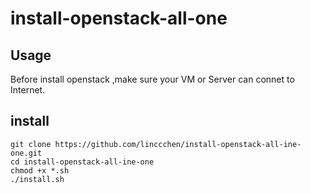 # install-openstack-all-one

## Usage

Before install openstack ,make sure your VM or Server can connet to Internet.

## install 

```
git clone https://github.com/linccchen/install-openstack-all-ine-one.git
cd install-openstack-all-ine-one
chmod +x *.sh
./install.sh 
```
